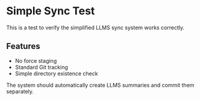 # Simple Sync Test

This is a test to verify the simplified LLMS sync system works correctly.

## Features

- No force staging
- Standard Git tracking
- Simple directory existence check

The system should automatically create LLMS summaries and commit them separately.